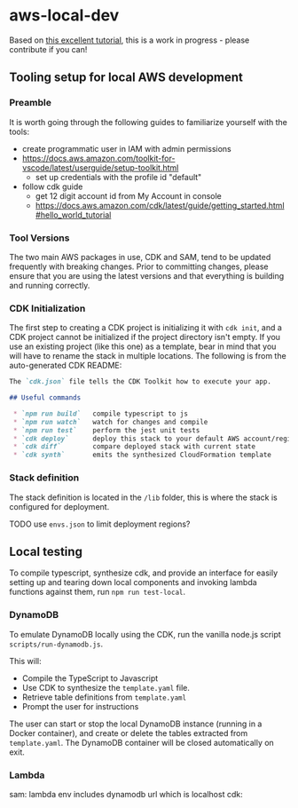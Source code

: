 # aws-local-dev

Based on [this excellent tutorial](https://sanderknape.com/2019/05/building-serverless-applications-aws-cdk/), this is a work in progress - please contribute if you can!

## Tooling setup for local AWS development

### Preamble

It is worth going through the following guides to familiarize yourself with the tools:

- create programmatic user in IAM with admin permissions
- https://docs.aws.amazon.com/toolkit-for-vscode/latest/userguide/setup-toolkit.html
  - set up credentials with the profile id "default"
- follow cdk guide
  - get 12 digit account id from My Account in console
  - https://docs.aws.amazon.com/cdk/latest/guide/getting_started.html#hello_world_tutorial

### Tool Versions

The two main AWS packages in use, CDK and SAM, tend to be updated frequently with breaking changes. Prior to committing changes, please ensure that you are using the latest versions and that everything is building and running correctly.

### CDK Initialization

The first step to creating a CDK project is initializing it with `cdk init`, and a CDK project cannot be initialized if the project directory isn't empty. If you use an existing project (like this one) as a template, bear in mind that you will have to rename the stack in multiple locations. The following is from the auto-generated CDK README:

```markdown
The `cdk.json` file tells the CDK Toolkit how to execute your app.

## Useful commands

 * `npm run build`   compile typescript to js
 * `npm run watch`   watch for changes and compile
 * `npm run test`    perform the jest unit tests
 * `cdk deploy`      deploy this stack to your default AWS account/region
 * `cdk diff`        compare deployed stack with current state
 * `cdk synth`       emits the synthesized CloudFormation template
```

### Stack definition

The stack definition is located in the `/lib` folder, this is where the stack is configured for deployment.

TODO use `envs.json` to limit deployment regions?

## Local testing

To compile typescript, synthesize cdk, and provide an interface for easily setting up and tearing down local components and invoking lambda functions against them, run `npm run test-local`.

### DynamoDB

To emulate DynamoDB locally using the CDK, run the vanilla node.js script `scripts/run-dynamodb.js`.

This will:

- Compile the TypeScript to Javascript
- Use CDK to synthesize the `template.yaml` file.
- Retrieve table definitions from `template.yaml`
- Prompt the user for instructions

The user can start or stop the local DynamoDB instance (running in a Docker container),
and create or delete the tables extracted from `template.yaml`. The DynamoDB container
will be closed automatically on exit.

### Lambda

sam: lambda env includes dynamodb url which is localhost
cdk:
